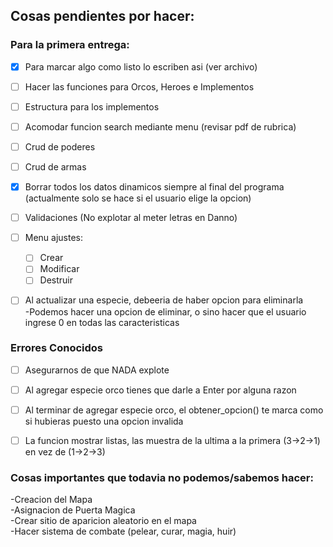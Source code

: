## Cosas pendientes por hacer:

### Para la primera entrega: 

- [x] Para marcar algo como listo lo escriben asi (ver archivo)  

- [ ] Hacer las funciones para Orcos, Heroes e Implementos
- [ ] Estructura para los implementos
- [ ] Acomodar funcion search mediante menu (revisar pdf de rubrica)  
  
- [ ] Crud de poderes   
- [ ] Crud de armas  

- [x] Borrar todos los datos dinamicos siempre al final del programa (actualmente solo se hace si el usuario elige la opcion)  
- [ ] Validaciones (No explotar al meter letras en Danno)  
  
- [ ] Menu ajustes:  
  - [ ] Crear  
  - [ ] Modificar
  - [ ] Destruir

- [ ] Al actualizar una especie, debeeria de haber opcion para eliminarla  
  -Podemos hacer una opcion de eliminar, o sino hacer que el usuario ingrese 0 en todas las caracteristicas

### Errores Conocidos
- [ ] Asegurarnos de que NADA explote
- [ ] Al agregar especie orco tienes que darle a Enter por alguna razon
- [ ] Al terminar de agregar especie orco, el obtener_opcion() te marca como si hubieras puesto una opcion invalida
- [ ] La funcion mostrar listas, las muestra de la ultima a la primera (3→2→1) en vez de (1→2→3)


  

  
### Cosas importantes que todavia no podemos/sabemos hacer:
  -Creacion del Mapa  
  -Asignacion de Puerta Magica  
  -Crear sitio de aparicion aleatorio en el mapa  
  -Hacer sistema de combate (pelear, curar, magia, huir)  
  
